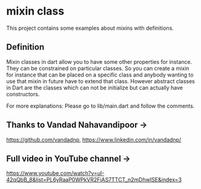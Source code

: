 # mixin class

This project contains some examples about mixins with definitions.

## Definition

Mixin classes in dart allow you to have some other properties for instance. They can be constrained on particular classes. So you can create a mixin for instance that can be placed on a specific class and anybody wanting to use that mixin in future have to extend that class.
However abstract classes in Dart are the classes which can not be initialize but can actually have constructors.

For more explanations:
Please go to lib/main.dart and follow the comments.

## Thanks to Vandad Nahavandipoor -> 
   https://github.com/vandadnp, https://www.linkedin.com/in/vandadnp/
## Full video in YouTube channel ->
   https://www.youtube.com/watch?v=uI-42qQbB_8&list=PL6yRaaP0WPkVR2FiAS7TTCT_n2mDhwISE&index=3
